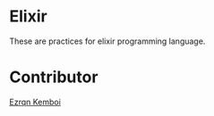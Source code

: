 # Elixir
These are practices for elixir programming language.

# Contributor

[Ezrqn Kemboi](https://github.com/ezkemboi)
